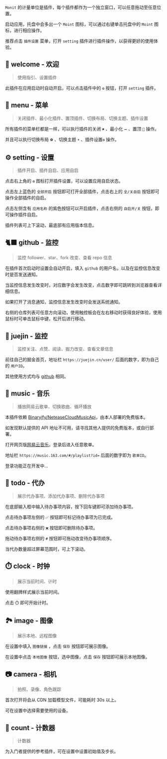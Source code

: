 `Monit` 的计量单位是插件，每个插件都作为一个独立窗口，可以任意拖动至任意位置。

启动应用，托盘中会多出一个 `Moint` 图标，可以通过右键单击托盘中的 `Moint` 图标，进行相应操作。

推荐点击 `插件设置` 菜单，打开 `setting` 插件进行插件操作，以获得更好的使用体验。

## 👏 welcome - 欢迎

> 使用指引、设置插件

此插件在应用启动时自动开启，可以点击插件中的 `⚙️` 按钮，打开 `setting` 插件。

## 🎈 menu - 菜单

> 关闭插件、最小化插件、置顶插件、切换布局、切换主题、插件设置

所有插件的菜单栏都是一样，可以执行插件的关闭 `✖️` 、最小化 `➖` 、置顶 `🔼` 操作。

并且可以执行切换布局 `⚽` 、切换主题 `☀️` 、插件设置`⚙️` 操作。

## ⚙️ setting - 设置

> 插件开启、插件自启、应用自启

点击右上角的 `⚙️` 图标打开插件设置，可以设置应用自启状态。

点击左上蓝色的 `全部开启` 按钮即可打开全部插件，点击右上的 `全/关自启` 按钮即可操作全部插件的自启。

点击左侧含有 `应用名称` 的紫色按钮可以开启插件，点击右侧的 `自启开/关` 按钮，即可操作插件自启。

插件列表可上下滚动，最底部有应用版本信息。

## 🐈‍⬛ github - 监控

> 监控 follower、star、fork 改变、查看 repo 信息

在插件首次启动时设置会自动开启，填入 `github` 的用户名，以及在监控信息改变时是否发送通知。

当监控信息发生改变时，对应数字会发生改变，点击数字即可跳转到浏览器查看详细信息。

如果打开了消息通知，监控信息发生改变时会发送系统通知。

右侧的仓库列表可任意方向滚动，使用触控板会在左右移动时获得良好体验，使用鼠标时可单击鼠标中键，松开后进行移动。

## 🏅 juejin - 监控

> 监控关注、点赞、阅读、掘力改变、查看文章信息

前往自己的掘金首页，地址栏 `https://juejin.cn/user/` 后面的数字，即为自己的 `用户ID`。

其他使用方式均与 [github](#🐈⬛-github-监控) 相同。

## 🎵 music - 音乐

> 播放网易云歌单、切换歌曲、循环播放

本插件依赖 [Binaryify/NeteaseCloudMusicApi](https://github.com/Binaryify/NeteaseCloudMusicApi)，由本人部署的免费版本。

如发现默认提供的 API 地址不可用，请寻找其他人提供的免费版本，或自行部署。

打开网页版[网易云音乐](https://music.163.com/)，登录后进入任意歌单。

地址栏 `https://music.163.com/#/playlist?id=` 后面的数字即为 `歌单ID`。

登录功能正在开发中...

## 📝 todo - 代办

> 展示代办事项、添加代办事项、删除代办事项

在底部输入框中输入待办事项内容，按下回车键即可添加待办事项。

点击待办事项左侧的 `✅` 按钮即可标记待办事项为已完成。

点击待办事项右侧的 `❌` 按钮即可删除待办事项。

拖动待办事项右侧的 `#` 按钮即可拖动改变待办事项顺序。

当代办数量超过屏幕范围时，可上下滚动。

## ⏱️ clock - 时钟

> 展示当前时间、计时

使用翻牌样式展示当前时间。

点击 `⏱️` 即可开始计时。

## 🏞️ image - 图像

> 展示本地、远程图像

在设置中填入 `图像链接` ，点击 `保存` 按钮即可展示图像。

在设置中点击 `本地图像` 按钮，选中图像，点击 `保存` 按钮即可展示本地图像。

## 📷 camera - 相机

> 拍照、录像、角色跟踪

首次打开将会从 CDN 加载模型文件，可能耗时 30s 以上。

可在设置中选择需要使用的设备。

## 🎨 count - 计数器

> 计数器

为入门者提供的参考插件，可在设置中设置初始值及步长。
